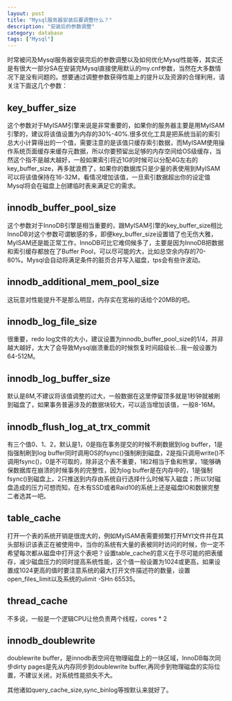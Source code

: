 ```yaml
---
layout: post
title: "Mysql服务器安装后要调整什么？"
description: "安装后的参数调整"
category: database
tags: ["Mysql"]
---
```



时常被问及Mysql服务器安装完后的参数调整以及如何优化Mysql性能等，其实还是有很大一部分SA在安装完Mysql直接使用默认的my.cnf参数，当然在大多数情况下是没有问题的。想要通过调整参数获得性能上的提升以及资源的合理利用，请关注下面这几个参数：

## key_buffer_size
这个参数对于MyISAM引擎来说是非常重要的，如果你的服务器主要是用MyISAM引擎的，建议将该值设置为内存的30%-40%.很多优化工具是把系统当前的索引总大小计算得出的一个值，需要注意的是该值只缓存索引数据，而MyISAM使用操作系统页面缓存来缓存元数据，所以你要预留出足够的内存空间给OS级缓存，当然这个指不是越大越好，一般如果索引将近1G的时候可以分配4G左右的key_buffer_size，再多就浪费了，如果你的数据库只是少量的表使用到MyISAM可以将该值保持在16-32M，看情况增加该值，一旦索引数据超出你的设定值Mysql将会在磁盘上创建临时表来满足它的需求。

## innodb_buffer_pool_size
这个参数对于InnoDB引擎是相当重要的，跟MyISAM引擎的key_buffer_size相比InnoDB对这个参数可谓敏感的多，即便key_buffer_size设置错了也无伤大雅，MyISAM还是能正常工作，InnoDB可比它难伺候多了，主要是因为InnoDB把数据和索引缓存都放在了Buffer Pool，可以尽可能的大，比如总空余内存的70-80%。Mysql会自动将满足条件的脏页合并写入磁盘，tps会有些许波动。

## innodb_additional_mem_pool_size
这玩意对性能提升不是那么明显，内存实在宽裕的话给个20MB的吧。

## innodb_log_file_size
很重要，redo log文件的大小，建议设置为innodb_buffer_pool_size的1/4，并非越大越好，太大了会导致Mysql崩溃重启的时候恢复时间超级长...我一般设置为64-512M。

## innodb_log_buffer_size
默认是8M,不建议将该值调整的过大，一般数据在这里停留顶多就是1秒钟就被刷到磁盘了，如果事务普遍涉及的数据块较大，可以适当增加该值，一般8-16M。

## innodb_flush_log_at_trx_commit
有三个值0、1、2，默认是1，0是指在事务提交的时候不刷数据到log buffer，1是指强制刷到log buffer同时调用OS的fsync()强制刷到磁盘，2是指只调用write()不调用fsync()，0是不可取的，除非这个表不重要，1和2相当于鱼和熊掌，1能够确保数据库在崩溃的时候事务的完整性，因为log buffer是在内存中的，1是强制fsync()到磁盘上，2只推送到内存由系统自行选择什么时候写入磁盘；所以1对磁盘造成的压力可想而知，在木有SSD或者Raid10的系统上还是磁盘IO和数据完整二者选其一吧。

## table_cache
打开一个表的系统开销是很庞大的，例如MyISAM表需要频繁打开MYI文件并在其头部标识该表正在被使用中，当你的系统有大量的表被同时访问的时候，你一定不希望每次都从磁盘中打开这个表吧？设置table_cache的意义在于尽可能的把表缓存，减少磁盘压力的同时提高系统性能，这个值一般设置为1024或更高，如果设置成1024更高的值时要注意系统的最大打开文件描述符的数量，设置open_files_limit以及系统的ulimit -SHn 65535。

## thread_cache
不多说，一般是一个逻辑CPU让他负责两个线程，cores * 2

## innodb_doublewrite
doublewrite buffer，是innodb表空间在物理磁盘上的一块区域，InnoDB每次同步dirty pages是先从内存同步到doublewrite buffer,再同步到物理磁盘的实际位置，不建议关闭，对系统性能损失不大。

其他诸如query_cache_size,sync_binlog等按默认来就好了。
